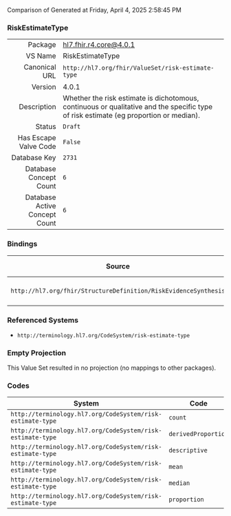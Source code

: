 Comparison of 
Generated at Friday, April 4, 2025 2:58:45 PM

### RiskEstimateType

|      |     |
| ---: | --- |
| Package | hl7.fhir.r4.core@4.0.1 |
| VS Name | RiskEstimateType |
| Canonical URL | `http://hl7.org/fhir/ValueSet/risk-estimate-type` |
| Version | 4.0.1 |
| Description | Whether the risk estimate is dichotomous, continuous or qualitative and the specific type of risk estimate (eg proportion or median). |
| Status | `Draft` |
| Has Escape Valve Code | `False` |
| Database Key | `2731` |
| Database Concept Count | `6` |
| Database Active Concept Count | `6` |
### Bindings

| Source | Element | Binding | Strength | Element Short |
| ------ | ------- | ------- | -------- | ------------- |
| `http://hl7.org/fhir/StructureDefinition/RiskEvidenceSynthesis` | `RiskEvidenceSynthesis.riskEstimate.type` | `http://hl7.org/fhir/ValueSet/risk-estimate-type` | `Extensible` | Type of risk estimate |

### Referenced Systems

* `http://terminology.hl7.org/CodeSystem/risk-estimate-type`
### Empty Projection

This Value Set resulted in no projection (no mappings to other packages).

### Codes

| System | Code | Display |
| ------ | ---- | ------- |
| `http://terminology.hl7.org/CodeSystem/risk-estimate-type` | `count` | count |
| `http://terminology.hl7.org/CodeSystem/risk-estimate-type` | `derivedProportion` | derivedProportion |
| `http://terminology.hl7.org/CodeSystem/risk-estimate-type` | `descriptive` | descriptive |
| `http://terminology.hl7.org/CodeSystem/risk-estimate-type` | `mean` | mean |
| `http://terminology.hl7.org/CodeSystem/risk-estimate-type` | `median` | median |
| `http://terminology.hl7.org/CodeSystem/risk-estimate-type` | `proportion` | proportion |
